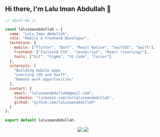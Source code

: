 <h2>Hi there, I'm Lalu Iman Abdullah 👋</h2>

```js
// about-me.js

const laluimanabdullah = {
  name: "Lalu Iman Abdullah",
  role: "Mobile & Frontend Developer",
  techStack: {
    mobile: ["Flutter", "Dart", "React Native", "SwiftUI", "Swift"],
    frontend: ["Tailwind CSS", "JavaScript", "React (learning)"],
    tools: ["Git", "Figma", "VS Code", "Cursor"]
  },
  interests: [
    "Building mobile apps
    "Learning iOS and Swift",
    "Remote work opportunities"
  ],
  contact: {
    email: "laluimanabdullah@gmail.com",
    linkedin: "linkedin.com/in/laluimanabdullah",
    github: "github.com/laluimanabdullah"
  }
};

export default laluimanabdullah;

```

<p align="center">
  <img src="https://github-readme-stats.vercel.app/api?username=laluiman&show_icons=true&hide_title=true&hide_border=true&title_color=3586FF&text_color=ffff&icon_color=ffff&bg_color=212834&hide=issues" />
  <img src="https://github-readme-stats.vercel.app/api/top-langs/?username=laluiman&layout=compact&hide_title=true&hide_border=true&title_color=3586FF&text_color=ffff&bg_color=212834" />
</p>

